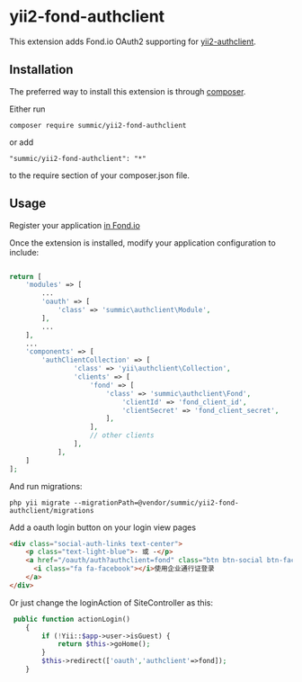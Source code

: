 # yii2-fond-authclient

This extension adds Fond.io OAuth2 supporting for [yii2-authclient](https://github.com/yiisoft/yii2-authclient).

## Installation

The preferred way to install this extension is through [composer](http://getcomposer.org/download/).

Either run

```
composer require summic/yii2-fond-authclient
```

or add


```
"summic/yii2-fond-authclient": "*"
```

to the require section of your composer.json file.

## Usage

Register your application [in Fond.io](https://www.fond.io/developer/clients/register)

Once the extension is installed, modify your application configuration to include:

```php

return [
    'modules' => [
        ...
        'oauth' => [
            'class' => 'summic\authclient\Module',
        ],
        ...
    ],
    ...
    'components' => [
        'authClientCollection' => [
                'class' => 'yii\authclient\Collection',
                'clients' => [
                    'fond' => [
                        'class' => 'summic\authclient\Fond',
                            'clientId' => 'fond_client_id',
                            'clientSecret' => 'fond_client_secret',
                        ],
                    ],
                    // other clients
                ],
            ],
    ]
];
 ```

And run migrations:

```shell
php yii migrate --migrationPath=@vendor/summic/yii2-fond-authclient/migrations
```

Add a oauth login button on your login view pages

```html
<div class="social-auth-links text-center">
    <p class="text-light-blue">- 或 -</p>
    <a href="/oauth/auth?authclient=fond" class="btn btn-social btn-facebook btn-flat">
      <i class="fa fa-facebook"></i>使用企业通行证登录
    </a>
</div>
```

Or just change the loginAction of SiteController as this:

```php
 public function actionLogin()
    {
        if (!Yii::$app->user->isGuest) {
            return $this->goHome();
        }
        $this->redirect(['oauth','authclient'=>fond]);
    }
```